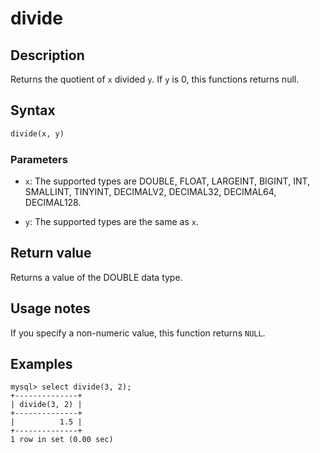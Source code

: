 # divide

## Description

Returns the quotient of `x` divided `y`. If `y` is 0, this functions returns null.

## Syntax

```Haskell
divide(x, y)
```

### Parameters

- `x`: The supported types are DOUBLE, FLOAT, LARGEINT, BIGINT, INT, SMALLINT, TINYINT, DECIMALV2, DECIMAL32, DECIMAL64, DECIMAL128.

- `y`: The supported types are the same as `x`.

## Return value

Returns a value of the DOUBLE data type.

## Usage notes

If you specify a non-numeric value, this function returns `NULL`.

## Examples

```Plain Text
mysql> select divide(3, 2);
+--------------+
| divide(3, 2) |
+--------------+
|          1.5 |
+--------------+
1 row in set (0.00 sec)
```
